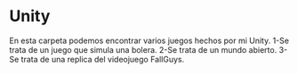 # Unity
En esta carpeta podemos encontrar varios juegos hechos por mi Unity.
1-Se trata de un juego que simula una bolera.
2-Se trata de un mundo abierto.
3-Se trata de una replica del videojuego FallGuys.
